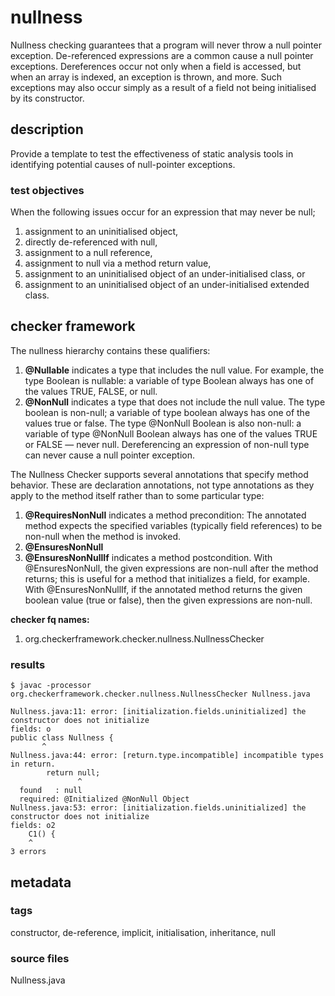 # nullness
Nullness checking guarantees that a program will never throw a null pointer exception. 
De-referenced expressions are a common cause a null pointer exceptions. Dereferences occur not only 
when a field is accessed, but when an array is indexed, an exception is thrown, and more. Such 
exceptions may also occur simply as a result of a field not being initialised by its constructor.

## description
Provide a template to test the effectiveness of static analysis tools in identifying potential 
causes of null-pointer exceptions.

### test objectives
When the following issues occur for an expression that may never be null;
1. assignment to an uninitialised object,
2. directly de-referenced with null,
3. assignment to a null reference,
4. assignment to null via a method return value,
5. assignment to an uninitialised object of an under-initialised class, or
6. assignment to an uninitialised object of an under-initialised extended class.

## checker framework
The nullness hierarchy contains these qualifiers:
1. **@Nullable** indicates a type that includes the null value. For example, the type Boolean is 
nullable: a variable of type Boolean always has one of the values TRUE, FALSE, or null.
2. **@NonNull** indicates a type that does not include the null value. The type boolean is 
non-null; a variable of type boolean always has one of the values true or false. The type @NonNull 
Boolean is also non-null: a variable of type @NonNull Boolean always has one of the values TRUE or 
FALSE — never null. Dereferencing an expression of non-null type can never cause a null pointer 
exception.

The Nullness Checker supports several annotations that specify method behavior. These are 
declaration annotations, not type annotations as they apply to the method itself rather than to 
some particular type:
1. **@RequiresNonNull** indicates a method precondition: The annotated method expects the specified 
variables (typically field references) to be non-null when the method is invoked.
2. **@EnsuresNonNull**
3. **@EnsuresNonNullIf** indicates a method postcondition. With @EnsuresNonNull, the given 
expressions are non-null after the method returns; this is useful for a method that initializes a 
field, for example. With @EnsuresNonNullIf, if the annotated method returns the given boolean value 
(true or false), then the given expressions are non-null.

**checker fq names:**
1. org.checkerframework.checker.nullness.NullnessChecker

### results

```
$ javac -processor org.checkerframework.checker.nullness.NullnessChecker Nullness.java

Nullness.java:11: error: [initialization.fields.uninitialized] the constructor does not initialize 
fields: o
public class Nullness {
       ^
Nullness.java:44: error: [return.type.incompatible] incompatible types in return.
        return null;
               ^
  found   : null
  required: @Initialized @NonNull Object
Nullness.java:53: error: [initialization.fields.uninitialized] the constructor does not initialize 
fields: o2
    C1() {
    ^
3 errors
```

## metadata

### tags
constructor, de-reference, implicit, initialisation, inheritance, null

### source files
Nullness.java

